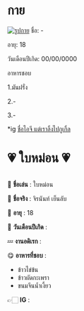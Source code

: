# กาย
[![รูปกาย](https://cdn.discordapp.com/attachments/1009828568165011652/1010907332147941426/unknown.png)](https://www.google.co.th/webhp?tab=rw)
ชื่อ: -

อายุ: 18

วันเดือนปีเกิด: 00/00/0000

อาหารชอบ

1.มันฝรั่ง

2.-

3.-

*ig  [ชื่อไอจี แต่เราลิ้งไปกูเกิ้ล](https://www.google.co.th/webhp?tab=rw)

# 💗 ใบหม่อน 💗
![]()

📛 **ชื่อเล่น** : ใบหม่อน

💯 **ชื่อจริง** : จิรนันท์ เย็นลับ

🔞 **อายุ** : 18

🎉 **วันเดือนปีเกิด** : 

💤 **งานอดิเรก** : 

😋 **อาหารที่ชอบ** : 
* ข้าวไข่ข้น
* ข้าวผัดกะเพรา
* ขนมจีนน้ำเงี้ยว

👉🏻 **IG** : *[]()*

